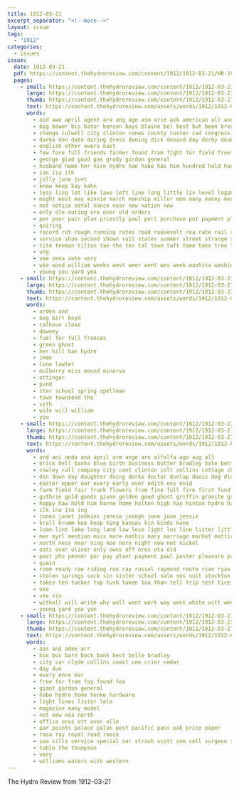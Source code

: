 ```yaml
---
title: 1912-03-21
excerpt_separator: "<!--more-->"
layout: issue
tags:
  - "1912"
categories:
  - issues
issue:
  date: 1912-03-21
  pdf: https://content.thehydroreview.com/content/1912/1912-03-21/HR-1912-03-21.pdf
  pages:
    - small: https://content.thehydroreview.com/content/1912/1912-03-21/small/HR-1912-03-21-01.jpg
      large: https://content.thehydroreview.com/content/1912/1912-03-21/large/HR-1912-03-21-01.jpg
      thumb: https://content.thehydroreview.com/content/1912/1912-03-21/thumbnails/HR-1912-03-21-01.jpg
      text: https://content.thehydroreview.com/assets/words/1912/1912-03-21/HR-1912-03-21-01.txt
      words:
        - aid awe april agent ara ang age aim arie ask american all and are ago adams able
        - big bower bis bator benson boys blaine bel best but been bros bek bea bery beaver borrow bal bank busi ber britt butler
        - change culwell city clinton cones county custer cad congress chi class clyde come carry cost can courier camp call caddo cant company cash cogar con corn
        - darko den date during dress deming dick demand day derby double
        - english ether ewers east
        - few fore full friends farmer found from fight for field freely
        - george glad good gas grady gordon general
        - husband home her hire hydro hae habe has him hundred held hand henry hope head homa heis
        - ian isa ith
        - jolly june just
        - know keep kay kahn
        - less ling let like laws left line long little liv level logan life loan large longer look
        - might most may minnie march manship miller mom many maney men major morgan members made miles much mile mabe mort more modes mckean man money
        - not notice natal nance near new nation now
        - only ole outing ore over old orders
        - per pour pair plan priestly paul peri purchase pot payment pleasure place pretty present perry pittsburg plain president pride pion
        - quiring
        - record rot rough running rates road roosevelt roa rate rail ras
        - service shoe second shown suit states summer street strange show see surprise step stretch style sell spring said sur sole sic sister styles season such school sunday safe state stand
        - tite teeman tilton tae the ten tal town taft tame take tree taken thousand them tat than touch tia times
        - ung
        - vee vena vote very
        - wie wood william weeks west weer went wes week washita washington ward will want white was woods with work winslow
        - young you yard yea
    - small: https://content.thehydroreview.com/content/1912/1912-03-21/small/HR-1912-03-21-02.jpg
      large: https://content.thehydroreview.com/content/1912/1912-03-21/large/HR-1912-03-21-02.jpg
      thumb: https://content.thehydroreview.com/content/1912/1912-03-21/thumbnails/HR-1912-03-21-02.jpg
      text: https://content.thehydroreview.com/assets/words/1912/1912-03-21/HR-1912-03-21-02.txt
      words:
        - arden and
        - beg birt boyd
        - calhoun close
        - downey
        - fuel for full frances
        - green ghost
        - her hill hae hydro
        - imme
        - lone lawter
        - mulberry miss mound minerva
        - ottinger
        - pund
        - star school spring spellman
        - town townsend the
        - vith
        - wife will william
        - you
    - small: https://content.thehydroreview.com/content/1912/1912-03-21/small/HR-1912-03-21-03.jpg
      large: https://content.thehydroreview.com/content/1912/1912-03-21/large/HR-1912-03-21-03.jpg
      thumb: https://content.thehydroreview.com/content/1912/1912-03-21/thumbnails/HR-1912-03-21-03.jpg
      text: https://content.thehydroreview.com/assets/words/1912/1912-03-21/HR-1912-03-21-03.txt
      words:
        - and ani anda ana april arm ange are alfalfa ago aug all
        - brick bell banks blue birth business butter bradley bale better bor belle ben bank but bartlett born baptist best blackburn been busi bird bales body brother bout bulk bigg breed barn box buy
        - cowley call company city cant clinton colt collins cottage chas cause corn clint cotton clawson college campus cash ceo came charley case can course cream county
        - din down day daughter doing darko doctor dunlap davis dog dinner duce dunn daughters ding
        - easter epper ear every early ever edith ens enid
        - farm field fair frank flowers from fine full fire first fund ford fam faster folks far for felton free
        - guthrie gold goods given golden good ghost griffin granite grandson ger getting george goren
        - happy haw hold him harne home holton high hay hinton hydro has hoel hail herb hafer hart her hearing harness henderson half house hey henry had hesse
        - ilk ina ito ing
        - jones janet jenkins jennie joseph jone june jessie
        - krall krumm kee keep king kansas kin kinds kane
        - loan lint lake long land law lose light los line lister little look liberal lala lat last left like large
        - mer myrl mention miss mare mathis mary marriage market mattie mcmahon mill made minnie monday milk march most morning morse miller mar males
        - north ness near ning noe nore night now not nickel
        - oats over oliver only owns off ores ota old
        - past pho penner por pay plant payment paul paster pleasure patricks potter post pyo pope per purchase profit pias pleasant pap peter pet pete packard pla present place prem
        - quain
        - room ready rae riding ron ray russel raymond route rian ryan
        - stolen springs sack sin sister school sale sos suit stockton surrey set sau sung son shreck season sunshine scher single sue still saul sele state silver sunday send snyder sell subject soos sandy seep sie show she stover sons sever service second see stand stock stunz store seed saturday sims spring
        - takes ten tucker top tush taken too than tell trip test tice thralls town tonya the texas tee tate table tron
        - use
        - vee vis
        - withall will write why well want work way went white witt week wan weeks wedding worth wife werther word williams western wheat with works weather water weatherford wint was woods
        - young yard you yon
    - small: https://content.thehydroreview.com/content/1912/1912-03-21/small/HR-1912-03-21-04.jpg
      large: https://content.thehydroreview.com/content/1912/1912-03-21/large/HR-1912-03-21-04.jpg
      thumb: https://content.thehydroreview.com/content/1912/1912-03-21/thumbnails/HR-1912-03-21-04.jpg
      text: https://content.thehydroreview.com/assets/words/1912/1912-03-21/HR-1912-03-21-04.txt
      words:
        - aas and adee arr
        - bie bus barn back bank best belle bradley
        - city car clyde collins coast cee crier cedar
        - day dun
        - every ence ear
        - free for from fay found fea
        - giant gordon general
        - habe hydro home henke hardware
        - light lines lister lele
        - magazine many model
        - not new nea north
        - office ores ott over olle
        - par points palace palus post pacific pass pak price paper
        - rasa ray royal read reece
        - saa sills service special sor straub scott som sell surgeon school said sutton sho standard sale
        - table the thompson
        - very
        - williams waters with western
---
```


The Hydro Review from 1912-03-21

<!--more-->

